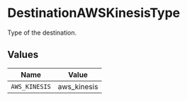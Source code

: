 # DestinationAWSKinesisType

Type of the destination.


## Values

| Name          | Value         |
| ------------- | ------------- |
| `AWS_KINESIS` | aws_kinesis   |